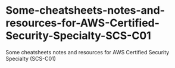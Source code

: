 # Some-cheatsheets-notes-and-resources-for-AWS-Certified-Security-Specialty-SCS-C01
Some cheatsheets notes and resources for AWS Certified Security Specialty (SCS-C01)
